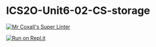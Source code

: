 # ICS2O-Unit6-02-CS-storage

[![Mr Coxall's Super Linter](https://github.com/Liya-Getachew/ICS2O-Unit6-02-CS-storage/workflows/Mr%20Coxall's%20Super%20Linter/badge.svg)](https://github.com/Liya-Getachew/ICS2O-Unit6-02-CS-storage/actions)

[![Run on Repl.it](https://repl.it/badge/github/Liya-Getachew/ICS2O-Unit6-02-CS-storage)](https://repl.it/github/Liya-Getachew/ICS2O-Unit6-02-CS-storage)
